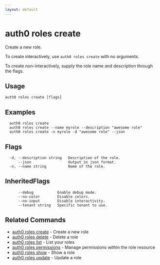 ```yaml
---
layout: default
---
```

# auth0 roles create

Create a new role.

To create interactively, use `auth0 roles create` with no arguments.

To create non-interactively, supply the role name and description through the flags.

## Usage
```
auth0 roles create [flags]
```

## Examples

```
  auth0 roles create
  auth0 roles create --name myrole --description "awesome role"
  auth0 roles create -n myrole -d "awesome role" --json
```


## Flags

```
  -d, --description string   Description of the role.
      --json                 Output in json format.
  -n, --name string          Name of the role.
```


## InheritedFlags

```
      --debug           Enable debug mode.
      --no-color        Disable colors.
      --no-input        Disable interactivity.
      --tenant string   Specific tenant to use.
```


## Related Commands

- [auth0 roles create](auth0_roles_create.md) - Create a new role
- [auth0 roles delete](auth0_roles_delete.md) - Delete a role
- [auth0 roles list](auth0_roles_list.md) - List your roles
- [auth0 roles permissions](auth0_roles_permissions.md) - Manage permissions within the role resource
- [auth0 roles show](auth0_roles_show.md) - Show a role
- [auth0 roles update](auth0_roles_update.md) - Update a role


